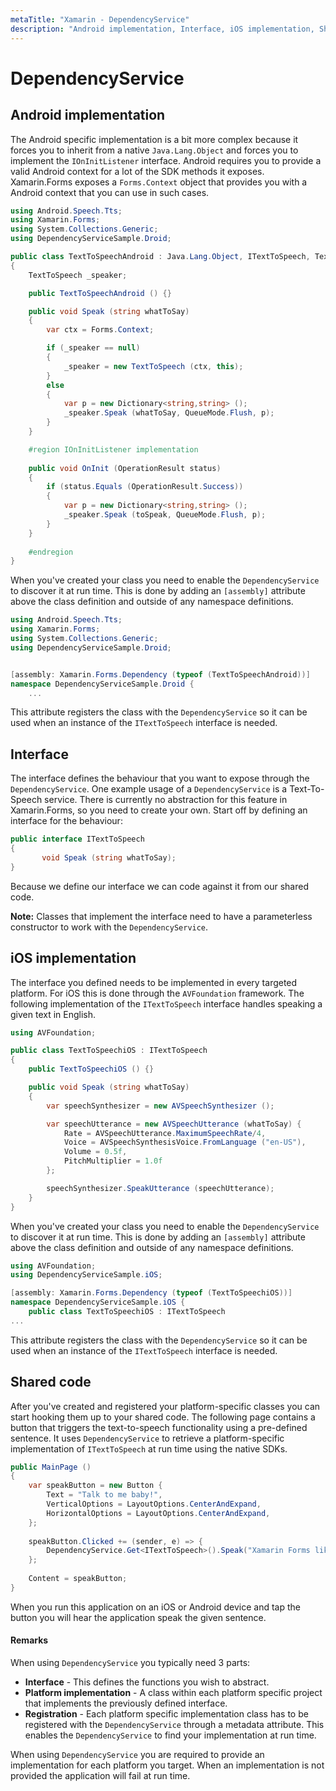 ```yaml
---
metaTitle: "Xamarin - DependencyService"
description: "Android implementation, Interface, iOS implementation, Shared code"
---
```


# DependencyService



## Android implementation


The Android specific implementation is a bit more complex because it forces you to inherit from a native `Java.Lang.Object` and forces you to implement the `IOnInitListener` interface. Android requires you to provide a valid Android context for a lot of the SDK methods it exposes. Xamarin.Forms exposes a `Forms.Context` object that provides you with a Android context that you can use in such cases.

```cs
using Android.Speech.Tts;
using Xamarin.Forms;
using System.Collections.Generic;
using DependencyServiceSample.Droid;

public class TextToSpeechAndroid : Java.Lang.Object, ITextToSpeech, TextToSpeech.IOnInitListener
{
    TextToSpeech _speaker;

    public TextToSpeechAndroid () {}

    public void Speak (string whatToSay)
    {
        var ctx = Forms.Context;

        if (_speaker == null) 
        {
            _speaker = new TextToSpeech (ctx, this);
        } 
        else 
        {
            var p = new Dictionary<string,string> ();
            _speaker.Speak (whatToSay, QueueMode.Flush, p);
        }
    }

    #region IOnInitListener implementation
    
    public void OnInit (OperationResult status)
    {
        if (status.Equals (OperationResult.Success)) 
        {
            var p = new Dictionary<string,string> ();
            _speaker.Speak (toSpeak, QueueMode.Flush, p);
        }
    }
    
    #endregion
}

```

When you've created your class you need to enable the `DependencyService` to discover it at run time. This is done by adding an `[assembly]` attribute above the class definition and outside of any namespace definitions.

```cs
using Android.Speech.Tts;
using Xamarin.Forms;
using System.Collections.Generic;
using DependencyServiceSample.Droid;


[assembly: Xamarin.Forms.Dependency (typeof (TextToSpeechAndroid))]
namespace DependencyServiceSample.Droid {
    ...

```

This attribute registers the class with the `DependencyService` so it can be used when an instance of the `ITextToSpeech` interface is needed.



## Interface


The interface defines the behaviour that you want to expose through the `DependencyService`. One example usage of a `DependencyService` is a Text-To-Speech service. There is currently no abstraction for this feature in Xamarin.Forms, so you need to create your own. Start off by defining an interface for the behaviour:

```cs
public interface ITextToSpeech
{
       void Speak (string whatToSay);
}

```

Because we define our interface we can code against it from our shared code.

**Note:** Classes that implement the interface need to have a parameterless constructor to work with the `DependencyService`.



## iOS implementation


The interface you defined needs to be implemented in every targeted platform. For iOS this is done through the `AVFoundation` framework. The following implementation of the `ITextToSpeech` interface handles speaking a given text in English.

```cs
using AVFoundation;

public class TextToSpeechiOS : ITextToSpeech
{
    public TextToSpeechiOS () {}

    public void Speak (string whatToSay)
    {
        var speechSynthesizer = new AVSpeechSynthesizer ();

        var speechUtterance = new AVSpeechUtterance (whatToSay) {
            Rate = AVSpeechUtterance.MaximumSpeechRate/4,
            Voice = AVSpeechSynthesisVoice.FromLanguage ("en-US"),
            Volume = 0.5f,
            PitchMultiplier = 1.0f
        };

        speechSynthesizer.SpeakUtterance (speechUtterance);
    }
}

```

When you've created your class you need to enable the `DependencyService` to discover it at run time. This is done by adding an `[assembly]` attribute above the class definition and outside of any namespace definitions.

```cs
using AVFoundation;
using DependencyServiceSample.iOS;

[assembly: Xamarin.Forms.Dependency (typeof (TextToSpeechiOS))]
namespace DependencyServiceSample.iOS {
    public class TextToSpeechiOS : ITextToSpeech
...

```

This attribute registers the class with the `DependencyService` so it can be used when an instance of the `ITextToSpeech` interface is needed.



## Shared code


After you've created and registered your platform-specific classes you can start hooking them up to your shared code. The following page contains a button that triggers the text-to-speech functionality using a pre-defined sentence. It uses `DependencyService` to retrieve a platform-specific implementation of `ITextToSpeech` at run time using the native SDKs.

```cs
public MainPage ()
{
    var speakButton = new Button {
        Text = "Talk to me baby!",
        VerticalOptions = LayoutOptions.CenterAndExpand,
        HorizontalOptions = LayoutOptions.CenterAndExpand,
    };
    
    speakButton.Clicked += (sender, e) => {
        DependencyService.Get<ITextToSpeech>().Speak("Xamarin Forms likes eating cake by the ocean.");
    };
    
    Content = speakButton;
}

```

When you run this application on an iOS or Android device and tap the button you will hear the application speak the given sentence.



#### Remarks


When using `DependencyService` you typically need 3 parts:

- **Interface** - This defines the functions you wish to abstract.
- **Platform implementation** - A class within each platform specific project that implements the previously defined interface.
- **Registration** - Each platform specific implementation class has to be registered with the `DependencyService` through a metadata attribute. This enables the `DependencyService` to find your implementation at run time.

When using `DependencyService` you are required to provide an implementation for each platform you target. When an implementation is not provided the application will fail at run time.

